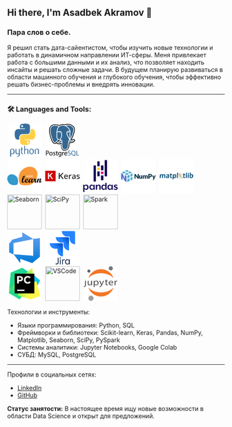 ## Hi there, I'm Asadbek Akramov 👋

### Пара слов о себе.
Я решил стать дата-сайентистом, чтобы изучить новые технологии и работать в динамичном направлении ИТ-сферы. Меня привлекает работа с большими данными и их анализ, что позволяет находить инсайты и решать сложные задачи. В будущем планирую развиваться в области машинного обучения и глубокого обучения, чтобы эффективно решать бизнес-проблемы и внедрять инновации.

---

### 🛠️ Languages and Tools:
<div>
  <img src='https://github.com/devicons/devicon/blob/master/icons/python/python-original-wordmark.svg' title='Python', width='80', height='80'/>&nbsp;
  <img src='https://github.com/devicons/devicon/blob/master/icons/postgresql/postgresql-original-wordmark.svg' title='PostgreSQL', width='80', height='80'/>&nbsp;
</div>
<div>
  <img src='https://github.com/devicons/devicon/blob/master/icons/scikitlearn/scikitlearn-original.svg' title='Scikit-learn', width='80', height='80'/>&nbsp;
  <img src='https://github.com/devicons/devicon/blob/master/icons/keras/keras-original-wordmark.svg' title='Keras', width='80', height='80'/>&nbsp;
  <img src='https://github.com/devicons/devicon/blob/master/icons/pandas/pandas-original-wordmark.svg' title='Pandas', width='80', height='80'/>&nbsp;
  <img src='https://github.com/devicons/devicon/blob/master/icons/numpy/numpy-original-wordmark.svg' title='NumPy', width='80', height='80'/>&nbsp;
  <img src='https://github.com/devicons/devicon/blob/master/icons/matplotlib/matplotlib-original-wordmark.svg' title='Matplotlib', width='80', height='80'/>&nbsp;
  <img src='https://seaborn.pydata.org/_images/logo-tall-lightbg.svg' title='Seaborn', width='80', height='80'/>&nbsp;
  <img src='https://upload.wikimedia.org/wikipedia/commons/b/b2/SCIPY_2.svg' title='SciPy', width='80', height='80'/>&nbsp;
  <img src='https://upload.wikimedia.org/wikipedia/commons/f/f3/Apache_Spark_logo.svg' title='Spark', width='80', height='80'/>&nbsp;
</div>
<div>
  <img src='https://github.com/devicons/devicon/blob/master/icons/azuredevops/azuredevops-original.svg' title='AzureDevOps', width='80', height='80'/>&nbsp;
  <img src='https://github.com/devicons/devicon/blob/master/icons/jira/jira-original-wordmark.svg' title='Jira', width='80', height='80'/>&nbsp;
</div>
<div>
  <img src='https://github.com/devicons/devicon/blob/master/icons/pycharm/pycharm-original.svg' title='PyCharm', width='80', height='80'/>&nbsp;
  <img src='https://upload.wikimedia.org/wikipedia/commons/9/9a/Visual_Studio_Code_1.35_icon.svg' title='VSCode', width='80', height='80'/>&nbsp;
  <img src='https://github.com/devicons/devicon/blob/master/icons/jupyter/jupyter-original-wordmark.svg' title='Jupyter', width='80', height='80'/>&nbsp;
</div>



Технологии и инструменты:

- Языки программирования: Python, SQL
- Фреймворки и библиотеки: Scikit-learn, Keras, Pandas, NumPy, Matplotlib, Seaborn, SciPy, PySpark
- Системы аналитики: Jupyter Notebooks, Google Colab
- СУБД: MySQL, PostgreSQL

---

Профили в социальных сетях:

- [LinkedIn](https://www.linkedin.com/in/asadbek-akramov-profile/)
- [GitHub](https://github.com/Asadbek19/)

**Статус занятости:** В настоящее время ищу новые возможности в области Data Science и открыт для предложений.

<!--
**Asadbek19/Asadbek19** is a ✨ _special_ ✨ repository because its `README.md` (this file) appears on your GitHub profile.

Here are some ideas to get you started:

- 🔭 I’m currently working on ...
- 🌱 I’m currently learning ...
- 👯 I’m looking to collaborate on ...
- 🤔 I’m looking for help with ...
- 💬 Ask me about ...
- 📫 How to reach me: ...
- 😄 Pronouns: ...
- ⚡ Fun fact: ...
-->
